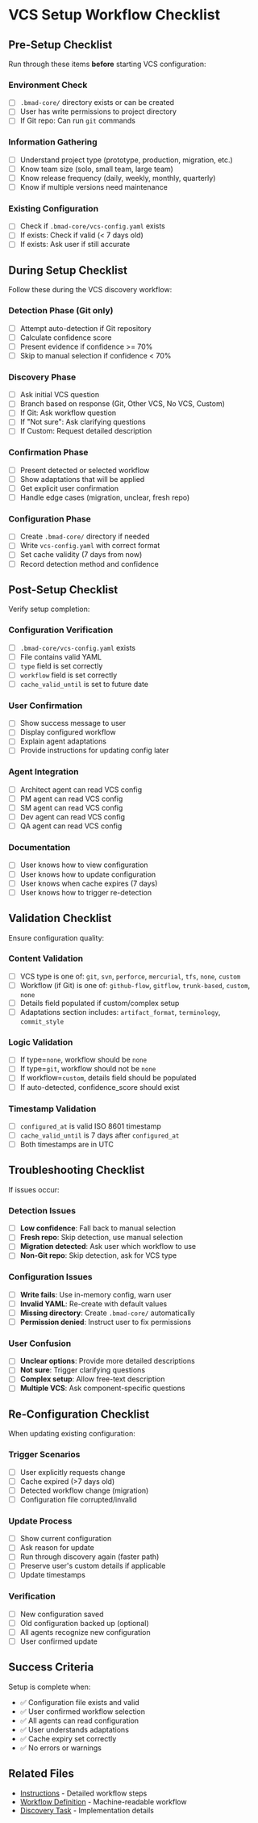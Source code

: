 # VCS Setup Workflow Checklist

## Pre-Setup Checklist

Run through these items **before** starting VCS configuration:

### Environment Check

- [ ] `.bmad-core/` directory exists or can be created
- [ ] User has write permissions to project directory
- [ ] If Git repo: Can run `git` commands

### Information Gathering

- [ ] Understand project type (prototype, production, migration, etc.)
- [ ] Know team size (solo, small team, large team)
- [ ] Know release frequency (daily, weekly, monthly, quarterly)
- [ ] Know if multiple versions need maintenance

### Existing Configuration

- [ ] Check if `.bmad-core/vcs-config.yaml` exists
- [ ] If exists: Check if valid (< 7 days old)
- [ ] If exists: Ask user if still accurate

## During Setup Checklist

Follow these during the VCS discovery workflow:

### Detection Phase (Git only)

- [ ] Attempt auto-detection if Git repository
- [ ] Calculate confidence score
- [ ] Present evidence if confidence >= 70%
- [ ] Skip to manual selection if confidence < 70%

### Discovery Phase

- [ ] Ask initial VCS question
- [ ] Branch based on response (Git, Other VCS, No VCS, Custom)
- [ ] If Git: Ask workflow question
- [ ] If "Not sure": Ask clarifying questions
- [ ] If Custom: Request detailed description

### Confirmation Phase

- [ ] Present detected or selected workflow
- [ ] Show adaptations that will be applied
- [ ] Get explicit user confirmation
- [ ] Handle edge cases (migration, unclear, fresh repo)

### Configuration Phase

- [ ] Create `.bmad-core/` directory if needed
- [ ] Write `vcs-config.yaml` with correct format
- [ ] Set cache validity (7 days from now)
- [ ] Record detection method and confidence

## Post-Setup Checklist

Verify setup completion:

### Configuration Verification

- [ ] `.bmad-core/vcs-config.yaml` exists
- [ ] File contains valid YAML
- [ ] `type` field is set correctly
- [ ] `workflow` field is set correctly
- [ ] `cache_valid_until` is set to future date

### User Confirmation

- [ ] Show success message to user
- [ ] Display configured workflow
- [ ] Explain agent adaptations
- [ ] Provide instructions for updating config later

### Agent Integration

- [ ] Architect agent can read VCS config
- [ ] PM agent can read VCS config
- [ ] SM agent can read VCS config
- [ ] Dev agent can read VCS config
- [ ] QA agent can read VCS config

### Documentation

- [ ] User knows how to view configuration
- [ ] User knows how to update configuration
- [ ] User knows when cache expires (7 days)
- [ ] User knows how to trigger re-detection

## Validation Checklist

Ensure configuration quality:

### Content Validation

- [ ] VCS type is one of: `git`, `svn`, `perforce`, `mercurial`, `tfs`, `none`, `custom`
- [ ] Workflow (if Git) is one of: `github-flow`, `gitflow`, `trunk-based`, `custom`, `none`
- [ ] Details field populated if custom/complex setup
- [ ] Adaptations section includes: `artifact_format`, `terminology`, `commit_style`

### Logic Validation

- [ ] If type=`none`, workflow should be `none`
- [ ] If type=`git`, workflow should not be `none`
- [ ] If workflow=`custom`, details field should be populated
- [ ] If auto-detected, confidence_score should exist

### Timestamp Validation

- [ ] `configured_at` is valid ISO 8601 timestamp
- [ ] `cache_valid_until` is 7 days after `configured_at`
- [ ] Both timestamps are in UTC

## Troubleshooting Checklist

If issues occur:

### Detection Issues

- [ ] **Low confidence**: Fall back to manual selection
- [ ] **Fresh repo**: Skip detection, use manual selection
- [ ] **Migration detected**: Ask user which workflow to use
- [ ] **Non-Git repo**: Skip detection, ask for VCS type

### Configuration Issues

- [ ] **Write fails**: Use in-memory config, warn user
- [ ] **Invalid YAML**: Re-create with default values
- [ ] **Missing directory**: Create `.bmad-core/` automatically
- [ ] **Permission denied**: Instruct user to fix permissions

### User Confusion

- [ ] **Unclear options**: Provide more detailed descriptions
- [ ] **Not sure**: Trigger clarifying questions
- [ ] **Complex setup**: Allow free-text description
- [ ] **Multiple VCS**: Ask component-specific questions

## Re-Configuration Checklist

When updating existing configuration:

### Trigger Scenarios

- [ ] User explicitly requests change
- [ ] Cache expired (>7 days old)
- [ ] Detected workflow change (migration)
- [ ] Configuration file corrupted/invalid

### Update Process

- [ ] Show current configuration
- [ ] Ask reason for update
- [ ] Run through discovery again (faster path)
- [ ] Preserve user's custom details if applicable
- [ ] Update timestamps

### Verification

- [ ] New configuration saved
- [ ] Old configuration backed up (optional)
- [ ] All agents recognize new configuration
- [ ] User confirmed update

## Success Criteria

Setup is complete when:

- ✅ Configuration file exists and valid
- ✅ User confirmed workflow selection
- ✅ All agents can read configuration
- ✅ User understands adaptations
- ✅ Cache expiry set correctly
- ✅ No errors or warnings

## Related Files

- [Instructions](./instructions.md) - Detailed workflow steps
- [Workflow Definition](./workflow.yaml) - Machine-readable workflow
- [Discovery Task](../../tasks/discover-vcs.md) - Implementation details
